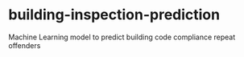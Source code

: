 # building-inspection-prediction
Machine Learning model to predict building code compliance repeat offenders
